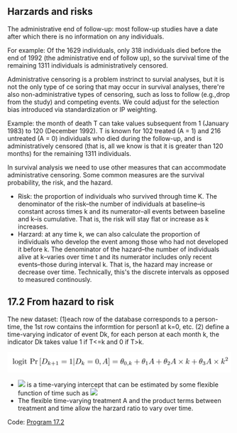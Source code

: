 ## Harzards and risks
The administrative end of follow-up: most follow-up studies have a date after which there is no information on any individuals.


For example: Of the 1629 individuals, only 318 individuals died before the end of 1992 (the administrative end of follow up), so the survival time of the remaining 1311 individuals is administratively censored.

Administrative censoring is a problem instrinct to survial analyses, but it is not the only type of ce soring that may occur in survival analyses, there're also non-administrative types of censoring, such as loss to follow (e.g.,drop from the study) and competing events. We could adjust for the selection bias introduced via standardization or IP weighting. 

Example: the month of death T can take values subsequent from 1 (January 1983) to 120 (December 1992). T is known for 102 treated (A = 1) and 216 untreated (A = 0) individuals who died during the follow-up, and is administratively censored (that is, all we know is that it is greater than 120 months) for the remaining 1311 individuals.

In survival analysis we need to use other measures that can accommodate administrative censoring. Some common measures are the survival probability, the risk, and the hazard.
- Risk: the proportion of individuals who survived through time K. The denominator of the risk–the number of individuals at baseline–is constant across times k and its numerator–all events between baseline and k–is cumulative. That is, the risk will stay flat or increase as k increases.
- Harzard: at any time k, we can also calculate the proportion of individuals who develop the event among those who had not developed it before k. The denominator of the hazard–the number of individuals alive at k–varies over time t and its numerator includes only recent events–those during interval k. That is, the hazard may increase or decrease over time. Technically, this's the discrete intervals as opposed to measured continously.

## 17.2 From hazard to risk
The new dataset: (1)each row of the database corresponds to a person-time, the 1st row contains the informtion for person1 at k=0, etc. (2) define a time-varying indicator of event Dk, for each person at each month k, the indicator Dk takes value 1 if T<=k and 0 if T>k. 

![image](/img/lr_harzard.png)

- <img src="https://render.githubusercontent.com/render/math?math=\theta_{0,k}"> is a time-varying intercept that can be estimated by some flexible function of time such as <img src="https://render.githubusercontent.com/render/math?math=\theta_{0,k} = \theta_{0} %2B + \theta_{4}k %2B \theta_{5}k^{2}">
- The flexible time-varying treatment A and the product terms between treatment and time allow the harzard ratio to vary over time. 

Code: [Program 17.2](https://github.com/OrangeC93/Book_Causal_Inference_What_If/blob/main/code/chapter17.ipynb)
